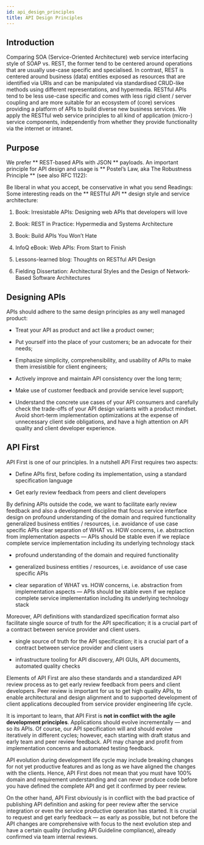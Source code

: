```yaml
---
id: api_design_principles
title: API Design Principles
---
```

## Introduction

Comparing SOA (Service-Oriented Architecture) web service interfacing style of SOAP vs. REST, the former tend to be centered around operations that are usually use-case specific and specialised. In contrast, REST is centered around business (data) entities exposed as resources that are identified via URIs and can be manipulated via standardised CRUD-like methods using different representations, and hypermedia. RESTful APIs tend to be less use-case specific and comes with less rigid client / server coupling and are more suitable for an ecosystem of (core) services providing a platform of APIs to build diverse new business services. We apply the RESTful web service principles to all kind of application (micro-) service components, independently from whether they provide functionality via the internet or intranet.


## Purpose

We prefer ** REST-based APIs with JSON ** payloads.
An important principle for API design and usage is ** Postel’s Law, aka The Robustness Principle **  (see also RFC 1122):

Be liberal in what you accept, be conservative in what you send
Readings: Some interesting reads on the ** RESTful API ** design style and service architecture:

1. Book: Irresistable APIs: Designing web APIs that developers will love

2. Book: REST in Practice: Hypermedia and Systems Architecture

3. Book: Build APIs You Won’t Hate

4. InfoQ eBook: Web APIs: From Start to Finish

5. Lessons-learned blog: Thoughts on RESTful API Design

5. Fielding Dissertation: Architectural Styles and the Design of Network-Based Software Architectures


##  Designing APIs

APIs should adhere to the same design principles as any well managed product:

- Treat your API as product and act like a product owner;

- Put yourself into the place of your customers; be an advocate for their needs;

- Emphasize simplicity, comprehensibility, and usability of APIs to make them irresistible for client engineers;

- Actively improve and maintain API consistency over the long term;

- Make use of customer feedback and provide service level support;

- Understand the concrete use cases of your API consumers and carefully check the trade-offs of your API design variants with a product mindset. Avoid short-term implementation optimizations at the expense of unnecessary client side obligations, and have a high attention on API quality and client developer experience.


## API First

API First is one of our principles. In a nutshell API First requires two aspects:

- Define APIs first, before coding its implementation, using a standard specification language

- Get early review feedback from peers and client developers

By defining APIs outside the code, we want to facilitate early review feedback and also a development discipline that focus service interface design on profound understanding of the domain and required functionality generalized business entities / resources, i.e. avoidance of use case specific APIs clear separation of WHAT vs. HOW concerns, i.e. abstraction from implementation aspects — APIs should be stable even if we replace complete service implementation including its underlying technology stack

  - profound understanding of the domain and required functionality

  - generalized business entities / resources, i.e. avoidance of use
    case specific APIs

  - clear separation of WHAT vs. HOW concerns, i.e. abstraction from
    implementation aspects — APIs should be stable even if we replace
    complete service implementation including its underlying technology
    stack

Moreover, API definitions with standardized specification format also facilitate single source of truth for the API specification; it is a crucial part of a contract between service provider and client users.

  - single source of truth for the API specification; it is a crucial
    part of a contract between service provider and client users

  - infrastructure tooling for API discovery, API GUIs, API documents,
    automated quality checks


Elements of API First are also these standards and a standardized API review process as to get early review feedback from peers and client developers. Peer review is important for us to get high quality APIs, to enable architectural and design alignment and to supported development of client applications decoupled from service provider engineering life cycle.

It is important to learn, that API First is **not in conflict with the agile development principles**. Applications should evolve incrementally — and so its APIs. Of course, our API specification will and should evolve iteratively in different cycles; however, each starting with draft status and early team and peer review feedback. API may change and profit from implementation concerns and automated testing feedback.

API evolution during development life cycle may include breaking changes for not yet productive features and as long as we have aligned the changes with the clients. Hence, API First does not mean that you must have 100% domain and requirement understanding and can never produce code before you have defined the complete API and get it confirmed by peer review.

On the other hand, API First obviously is in conflict with the bad practice of publishing API definition and asking for peer review after the service integration or even the service productive operation has started.
It is crucial to request and get early feedback — as early as possible, but not before the API changes are comprehensive with focus to the next evolution step and have a certain quality (including API Guideline compliance), already confirmed via team internal reviews.
